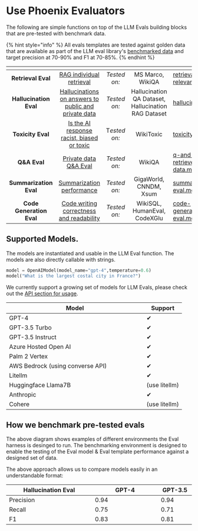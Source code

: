 # Use Phoenix Evaluators

The following are simple functions on top of the LLM Evals building blocks that are pre-tested with benchmark data.

{% hint style="info" %}
All evals templates are tested against golden data that are available as part of the LLM eval library's [benchmarked data](./#how-we-benchmark-pre-tested-evals) and target precision at 70-90% and F1 at 70-85%.
{% endhint %}

<table data-view="cards"><thead><tr><th align="center"></th><th align="center"></th><th align="center"></th><th align="center"></th><th data-hidden data-card-target data-type="content-ref"></th></tr></thead><tbody><tr><td align="center"><strong>Retrieval Eval</strong></td><td align="center"><a href="retrieval-rag-relevance.md">RAG individual retrieval</a></td><td align="center"><em>Tested on:</em></td><td align="center">MS Marco, WikiQA</td><td><a href="retrieval-rag-relevance.md">retrieval-rag-relevance.md</a></td></tr><tr><td align="center"><strong>Hallucination Eval</strong></td><td align="center"><a href="hallucinations.md">Hallucinations on answers to public and private data</a></td><td align="center"><em>Tested on:</em></td><td align="center">Hallucination QA Dataset, Hallucination RAG Dataset</td><td><a href="hallucinations.md">hallucinations.md</a></td></tr><tr><td align="center"><strong>Toxicity Eval</strong></td><td align="center"><a href="toxicity.md">Is the AI response racist, biased or toxic</a></td><td align="center">T<em>ested on:</em></td><td align="center">WikiToxic</td><td><a href="toxicity.md">toxicity.md</a></td></tr><tr><td align="center"><strong>Q&#x26;A Eval</strong></td><td align="center"><a href="q-and-a-on-retrieved-data.md">Private data Q&#x26;A Eval</a></td><td align="center"><em>Tested on:</em></td><td align="center">WikiQA</td><td><a href="q-and-a-on-retrieved-data.md">q-and-a-on-retrieved-data.md</a></td></tr><tr><td align="center"><strong>Summarization Eval</strong></td><td align="center"><a href="summarization-eval.md">Summarization performance</a></td><td align="center"><em>Tested on:</em></td><td align="center">GigaWorld, CNNDM, Xsum</td><td><a href="summarization-eval.md">summarization-eval.md</a></td></tr><tr><td align="center"><strong>Code Generation Eval</strong></td><td align="center"><a href="code-generation-eval.md">Code writing correctness and readability</a></td><td align="center"><em>Tested on:</em></td><td align="center">WikiSQL, HumanEval, CodeXGlu</td><td><a href="code-generation-eval.md">code-generation-eval.md</a></td></tr></tbody></table>

## Supported Models.

The models are instantiated and usable in the LLM Eval function. The models are also directly callable with strings.

```python
model = OpenAIModel(model_name="gpt-4",temperature=0.6)
model("What is the largest costal city in France?")
```

We currently support a growing set of models for LLM Evals, please check out the [API section for usage](../../../api/evaluation-models.md).

<table data-full-width="false"><thead><tr><th width="357">Model</th><th>Support</th></tr></thead><tbody><tr><td>GPT-4</td><td>✔</td></tr><tr><td>GPT-3.5 Turbo</td><td>✔</td></tr><tr><td>GPT-3.5 Instruct</td><td>✔</td></tr><tr><td>Azure Hosted Open AI</td><td>✔</td></tr><tr><td>Palm 2 Vertex</td><td>✔</td></tr><tr><td>AWS Bedrock (using converse API)</td><td>✔</td></tr><tr><td>Litellm</td><td>✔</td></tr><tr><td>Huggingface Llama7B</td><td>(use litellm)</td></tr><tr><td>Anthropic</td><td>✔</td></tr><tr><td>Cohere</td><td>(use litellm)</td></tr></tbody></table>

## How we benchmark pre-tested evals

The above diagram shows examples of different environments the Eval harness is desinged to run. The benchmarking environment is designed to enable the testing of the Eval model & Eval template performance against a designed set of data.

The above approach allows us to compare models easily in an understandable format:

<table><thead><tr><th width="296">Hallucination Eval</th><th width="246">GPT-4</th><th width="99">GPT-3.5</th></tr></thead><tbody><tr><td>Precision</td><td>0.94</td><td>0.94</td></tr><tr><td>Recall</td><td>0.75</td><td>0.71</td></tr><tr><td>F1</td><td>0.83</td><td>0.81</td></tr></tbody></table>
